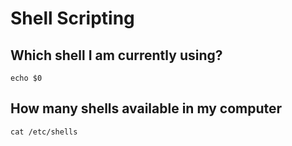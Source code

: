 # Shell Scripting

## Which shell I am currently using?

`echo $0`

## How many shells available in my computer

`cat /etc/shells`
